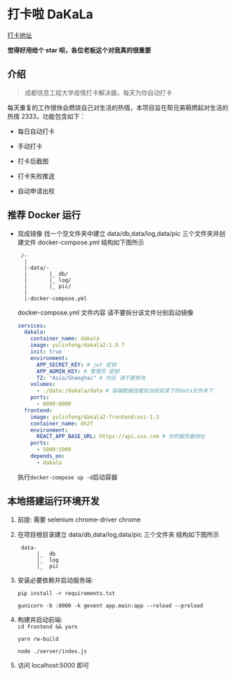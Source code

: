 # 打卡啦 DaKaLa

[打卡地址](http://dakala.merborn.fun)

**觉得好用给个 star 呗，各位老板这个对我真的很重要**

## 介绍

> 成都信息工程大学疫情打卡解决器，每天为你自动打卡

每天重复的工作很快会燃烧自己对生活的热情，本项目旨在帮兄弟萌燃起对生活的热情 2333，功能包含如下：

- 每日自动打卡

- 手动打卡

- 打卡后截图

- 打卡失败推送

- 自动申请出校

## 推荐 Docker 运行

- 现成镜像
  找一个空文件夹中建立 data/db,data/log,data/pic 三个文件夹并创建文件 docker-compose.yml
  结构如下图所示

  ```
   /-
    |
    |-data/-
    |       |_ db/
    |       |_ log/
    |       |_ pic/
    |
    |-docker-compose.yml
  ```

  docker-compose.yml 文件内容
  请不要拆分该文件分别启动镜像

  ```yaml
  services:
    dakala:
      container_name: dakala
      image: yulinfeng/dakala2:1.9.7
      init: true
      environment:
        APP_SECRET_KEY: # jwt 密钥
        APP_ADMIN_KEY: # 管理员 密钥
        TZ: "Asia/Shanghai" # 时区 请不要修改
      volumes:
        - ./data:/dakala/data # 容器数据挂载到当前目录下的data文件夹下
      ports:
        - 8000:8000
    frontend:
      image: yulinfeng/dakala2-frontend:uni-1.3
      container_name: dk2f
      environment:
        REACT_APP_BASE_URL: https://api.xxx.com # 你的服务器地址
      ports:
        - 5000:5000
      depends_on:
        - dakala
  ```

  执行`docker-compose up -d`启动容器

## 本地搭建运行环境开发

1. 前提: 需要 selenium chrome-driver chrome
2. 在项目根目录建立
   data/db,data/log,data/pic 三个文件夹
   结构如下图所示
   ```
    data-
         |_  db
         |_  log
         |_  pic
   ```
3. 安装必要依赖并启动服务端:

   `pip install -r requirements.txt`

   `gunicorn -b :8000 -k gevent app.main:app --reload --preload`

4. 构建并启动前端:  
   `cd frontend && yarn`

   `yarn rw-build`

   `node ./server/index.js`

5. 访问 localhost:5000 即可
